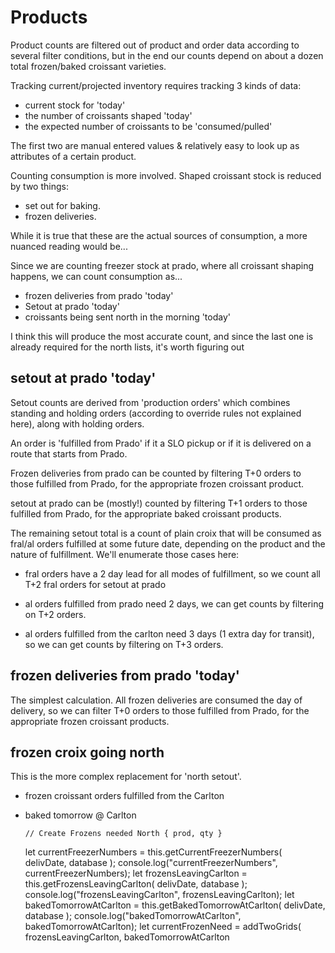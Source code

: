 # Products

Product counts are filtered out of product and order data according
to several filter conditions, but in the end our counts depend on 
about a dozen total frozen/baked croissant varieties.

Tracking current/projected inventory requires tracking 3 kinds of data:

- current stock for 'today'
- the number of croissants shaped 'today'
- the expected number of croissants to be 'consumed/pulled'

The first two are manual entered values & relatively easy to 
look up as attributes of a certain product.

Counting consumption is more involved. Shaped croissant stock is reduced
by two things: 
  - set out for baking.
  - frozen deliveries.

While it is true that these are the actual sources of consumption, a more
nuanced reading would be...

  Since we are counting freezer stock at prado, where all croissant shaping
  happens, we can count consumption as...

  - frozen deliveries from prado 'today'
  - Setout at prado 'today'
  - croissants being sent north in the morning 'today'
  
  I think this will produce the most accurate count, and since the last one
  is already required for the north lists, it's worth figuring out

## setout at prado 'today' 
Setout counts are derived from 'production orders' which combines standing 
and holding orders (according to override rules not explained here), along
with holding orders.

An order is 'fulfilled from Prado' if it a SLO pickup or if it is delivered
on a route that starts from Prado.

Frozen deliveries from prado can be counted by filtering T+0 orders to those
fulfilled from Prado, for the appropriate frozen croissant product.

setout at prado can be (mostly!) counted by filtering T+1 orders to those 
fulfilled from Prado, for the appropriate baked croissant products.

  The remaining setout total is a count of plain croix that will be
  consumed as fral/al orders fulfilled at some future date, depending on
  the product and the nature of fulfillment. We'll enumerate those cases
  here:

  - fral orders have a 2 day lead for all modes of fulfillment, so we count
    all T+2 fral orders for setout at prado

  - al orders fulfilled from prado need 2 days, we can get counts by filtering
    on T+2 orders.

  - al orders fulfilled from the carlton need 3 days (1 extra day for transit),
    so we can get counts by filtering on T+3 orders.

## frozen deliveries from prado 'today'
The simplest calculation. All frozen deliveries are consumed the day of delivery,
so we can filter T+0 orders to those fulfilled from Prado, for the appropriate
frozen croissant products.

## frozen croix going north
This is the more complex replacement for 'north setout'. 

  - frozen croissant orders fulfilled from the Carlton
  - baked tomorrow @ Carlton



        // Create Frozens needed North { prod, qty }
      let currentFreezerNumbers = this.getCurrentFreezerNumbers(
        delivDate,
        database
      );
      console.log("currentFreezerNumbers", currentFreezerNumbers);
      let frozensLeavingCarlton = this.getFrozensLeavingCarlton(
        delivDate,
        database
      );
      console.log("frozensLeavingCarlton", frozensLeavingCarlton);
      let bakedTomorrowAtCarlton = this.getBakedTomorrowAtCarlton(
        delivDate,
        database
      );
      console.log("bakedTomorrowAtCarlton", bakedTomorrowAtCarlton);
      let currentFrozenNeed = addTwoGrids(
        frozensLeavingCarlton,
        bakedTomorrowAtCarlton